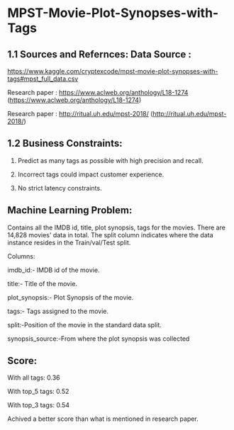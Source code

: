 # MPST-Movie-Plot-Synopses-with-Tags


## 1.1 Sources and Refernces: Data Source : 
https://www.kaggle.com/cryptexcode/mpst-movie-plot-synopses-with-tags#mpst_full_data.csv 

Research paper : https://www.aclweb.org/anthology/L18-1274 (https://www.aclweb.org/anthology/L18-1274) 

Research paper : http://ritual.uh.edu/mpst-2018/ (http://ritual.uh.edu/mpst-2018/)

## 1.2 Business Constraints:

1. Predict as many tags as possible with high precision and recall. 

2. Incorrect tags could impact customer experience. 

3. No strict latency constraints.

## Machine Learning Problem: 
Contains all the IMDB id, title, plot synopsis, tags for the movies. 
There are 14,828 movies' data in total. The split column indicates where the data instance resides in the Train/val/Test split. 

Columns: 

imdb_id:- IMDB id of the movie.

title:- Title of the movie.

plot_synopsis:- Plot Synopsis of the movie.

tags:- Tags assigned to the movie. 

split:-Position of the movie in the standard data split. 

synopsis_source:-From where the plot synopsis was collected

## Score:
With all tags: 0.36

With top_5 tags: 0.52

With top_3 tags: 0.54

Achived a better score than what is mentioned in research paper.
